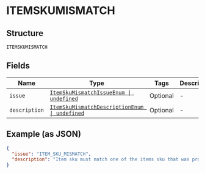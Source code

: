 
# ITEMSKUMISMATCH

## Structure

`ITEMSKUMISMATCH`

## Fields

| Name | Type | Tags | Description |
|  --- | --- | --- | --- |
| `issue` | [`ItemSkuMismatchIssueEnum \| undefined`](../../doc/models/item-sku-mismatch-issue-enum.md) | Optional | - |
| `description` | [`ItemSkuMismatchDescriptionEnum \| undefined`](../../doc/models/item-sku-mismatch-description-enum.md) | Optional | - |

## Example (as JSON)

```json
{
  "issue": "ITEM_SKU_MISMATCH",
  "description": "Item sku must match one of the items sku that was provided during order creation."
}
```

